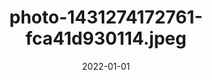 ---
title: "photo-1431274172761-fca41d930114.jpeg"
src: "../../assets/images/photo-1431274172761-fca41d930114.jpeg"
date: 2022-01-01
tags: ["Paris"]
---